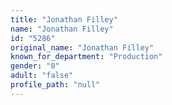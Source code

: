 ```yaml
---
title: "Jonathan Filley"
name: "Jonathan Filley"
id: "5286"
original_name: "Jonathan Filley"
known_for_department: "Production"
gender: "0"
adult: "false"
profile_path: "null"
---
```

